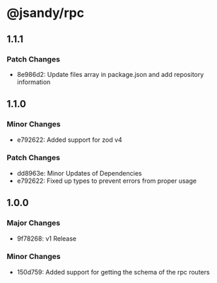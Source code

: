 # @jsandy/rpc

## 1.1.1

### Patch Changes

- 8e986d2: Update files array in package.json and add repository information

## 1.1.0

### Minor Changes

- e792622: Added support for zod v4

### Patch Changes

- dd8963e: Minor Updates of Dependencies
- e792622: Fixed up types to prevent errors from proper usage

## 1.0.0

### Major Changes

- 9f78268: v1 Release

### Minor Changes

- 150d759: Added support for getting the schema of the rpc routers
